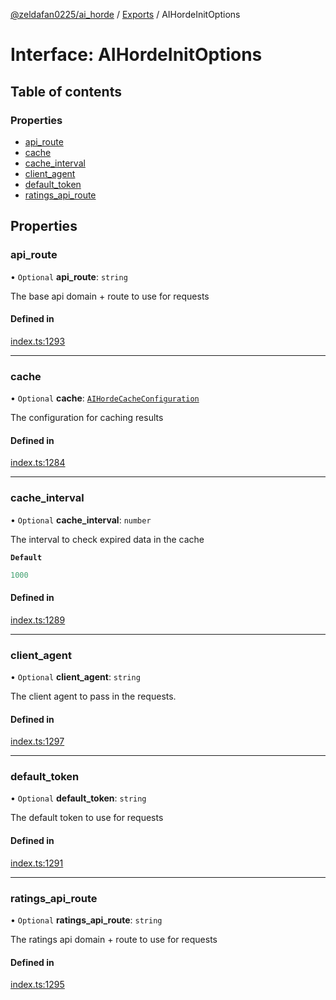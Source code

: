 [@zeldafan0225/ai_horde](../README.md) / [Exports](../modules.md) / AIHordeInitOptions

# Interface: AIHordeInitOptions

## Table of contents

### Properties

- [api\_route](AIHordeInitOptions.md#api_route)
- [cache](AIHordeInitOptions.md#cache)
- [cache\_interval](AIHordeInitOptions.md#cache_interval)
- [client\_agent](AIHordeInitOptions.md#client_agent)
- [default\_token](AIHordeInitOptions.md#default_token)
- [ratings\_api\_route](AIHordeInitOptions.md#ratings_api_route)

## Properties

### api\_route

• `Optional` **api\_route**: `string`

The base api domain + route to use for requests

#### Defined in

[index.ts:1293](https://github.com/ZeldaFan0225/ai_horde/blob/ae52afb/index.ts#L1293)

___

### cache

• `Optional` **cache**: [`AIHordeCacheConfiguration`](AIHordeCacheConfiguration.md)

The configuration for caching results

#### Defined in

[index.ts:1284](https://github.com/ZeldaFan0225/ai_horde/blob/ae52afb/index.ts#L1284)

___

### cache\_interval

• `Optional` **cache\_interval**: `number`

The interval to check expired data in the cache

**`Default`**

```ts
1000
```

#### Defined in

[index.ts:1289](https://github.com/ZeldaFan0225/ai_horde/blob/ae52afb/index.ts#L1289)

___

### client\_agent

• `Optional` **client\_agent**: `string`

The client agent to pass in the requests.

#### Defined in

[index.ts:1297](https://github.com/ZeldaFan0225/ai_horde/blob/ae52afb/index.ts#L1297)

___

### default\_token

• `Optional` **default\_token**: `string`

The default token to use for requests

#### Defined in

[index.ts:1291](https://github.com/ZeldaFan0225/ai_horde/blob/ae52afb/index.ts#L1291)

___

### ratings\_api\_route

• `Optional` **ratings\_api\_route**: `string`

The ratings api domain + route to use for requests

#### Defined in

[index.ts:1295](https://github.com/ZeldaFan0225/ai_horde/blob/ae52afb/index.ts#L1295)
